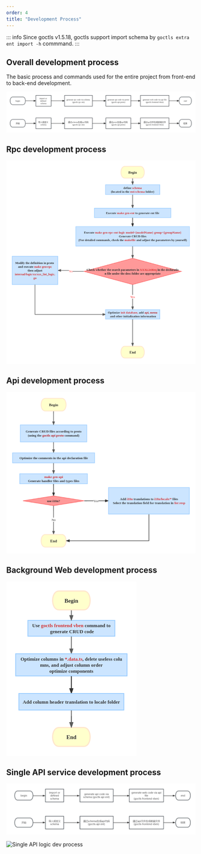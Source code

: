 ```yaml
---
order: 4
title: "Development Process"
---
```


::: info
Since goctls v1.5.18, goctls support import schema by `goctls extra ent import -h` commmand.
:::

## Overall development process

The basic process and commands used for the entire project from front-end to back-end development.

![Overall development process](/assets/develop_process.png)

## Rpc development process

![Rpc development process](/assets/rpc_develop_process_en.png)

## Api development process

![Api development process](/assets/api_develop_process_en.png)

## Background Web development process

![Web development process](/assets/web_develop_process_en.png)

## Single API service development process

![Single API service dev process](/assets/single-api-dev-process.png)

![Single API logic dev process](/assets/single_api_develop_process_en_1.png)

